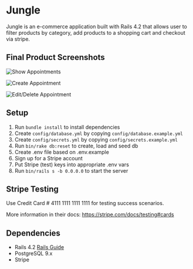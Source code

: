 # Jungle

Jungle is an e-commerce application built with Rails 4.2 that allows user to filter products by category, add products to a shopping cart and checkout via stripe.


## Final Product Screenshots

![Show Appointments](https://github.com/chatcher20/scheduler/blob/master/public/images/show_appointments.png?raw=true)

![Create Appointment](https://github.com/chatcher20/scheduler/blob/master/public/images/create_appointment.png?raw=true)

![Edit/Delete Appointment](https://github.com/chatcher20/scheduler/blob/master/public/images/edit_delete_appointment.png?raw=true)





## Setup

1. Run `bundle install` to install dependencies
2. Create `config/database.yml` by copying `config/database.example.yml`
3. Create `config/secrets.yml` by copying `config/secrets.example.yml`
4. Run `bin/rake db:reset` to create, load and seed db
5. Create .env file based on .env.example
6. Sign up for a Stripe account
7. Put Stripe (test) keys into appropriate .env vars
8. Run `bin/rails s -b 0.0.0.0` to start the server

## Stripe Testing

Use Credit Card # 4111 1111 1111 1111 for testing success scenarios.

More information in their docs: <https://stripe.com/docs/testing#cards>

## Dependencies

* Rails 4.2 [Rails Guide](http://guides.rubyonrails.org/v4.2/)
* PostgreSQL 9.x
* Stripe
